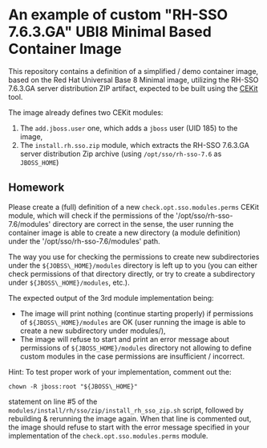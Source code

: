 # An example of custom "RH-SSO 7.6.3.GA" UBI8 Minimal Based Container Image

This repository contains a definition of a simplified / demo container image,
based on the Red Hat Universal Base 8 Minimal image, utilizing the RH-SSO 7.6.3.GA
server distribution ZIP artifact, expected to be built using the [CEKit](https://cekit.io/) tool.

The image already defines two CEKit modules:
1. The `add.jboss.user` one, which adds a `jboss` user (UID 185) to the image,
2. The `install.rh.sso.zip` module, which extracts the RH-SSO 7.6.3.GA server
   distribution Zip archive (using `/opt/sso/rh-sso-7.6` as `JBOSS_HOME`)

## Homework

Please create a (full) definition of a new `check.opt.sso.modules.perms` CEKit
module, which will check if the permissions of the '/opt/sso/rh-sso-7.6/modules'
directory are correct in the sense, the user running the container image is able
to create a new directory (a module definition) under the '/opt/sso/rh-sso-7.6/modules'
path.

The way you use for checking the permissions to create new subdirectories under the
```${JOBSS\_HOME}/modules``` directory is left up to you (you can either check permissions
of that directory directly, or try to create a subdirectory under ```${JBOSS\_HOME}/modules```,
etc.).

The expected output of the 3rd module implementation being:
* The image will print nothing (continue starting properly) if permissions of ```${JBOSS\_HOME}/modules```
  are OK (user running the image is able to create a new subdirectory under modules/),
* The image will refuse to start and print an error message about permissions of ```${JBOSS_HOME}/modules```
  directory not allowing to define custom modules in the case permissions are insufficient / incorrect.

Hint: To test proper work of your implementation, comment out the:

```
chown -R jboss:root "${JBOSS\_HOME}"
```

statement on line #5 of the ```modules/install/rh/sso/zip/install_rh_sso_zip.sh``` script, followed by
rebuilding & rerunning the image again. When that line is commented out, the image should refuse to
start with the error message specified in your implementation of the `check.opt.sso.modules.perms` module.
